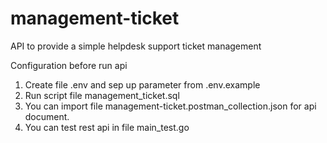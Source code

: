 # management-ticket
API to provide a simple helpdesk support ticket management


Configuration before run api
1. Create file .env and sep up parameter from .env.example
2. Run script file management_ticket.sql 
3. You can import file management-ticket.postman_collection.json for api document.
4. You can test rest api in file main_test.go


